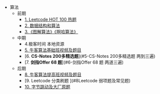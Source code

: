 <!-- GFM-TOC -->


<!-- GFM-TOC -->
- 算法
  - 前期
    - [1. Leetcode HOT 100 热题](https://leetcode-cn.com/problemset/all/?listId=2cktkvj)
    - [2. 数据结构和算法]()
    - [3.《图解算法》《啊哈算法》](#3-见PDF)
  - 中期
    - 4.极客时间 本地资源
    - [5. 牛客算法基础班视频及题目](#4-牛客算法基础班视频及题目)
    - [6. **CS-Notes 200多精选题**](#5-CS-Notes 200多精选题 两到三遍)
    - [7. **剑指Offer 68 题**](#6-剑指Offer 68 题 两道三遍)
  - 后期
    - [8. 牛客算法提高班视频及题目](#7-牛客算法提高班视频及题目)
    - [9. Leetcode 分类刷题 ](#8Leetcode 弱项题及常见题)
    - [10. 字节跳动及大厂原题 ](#9字节跳动及大厂原题)


